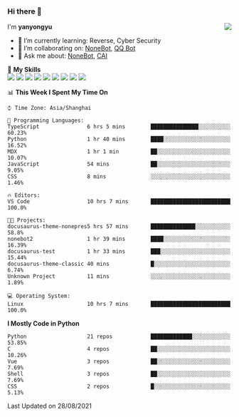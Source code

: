 ### Hi there 👋

<a href="#">
  <img align="right" src="https://github-readme-stats.vercel.app/api?username=yanyongyu&count_private=true&show_icons=true&bg_color=15,f2f7fd,E0EAFC" />
</a>

I'm **yanyongyu**

- 🌱 I’m currently learning: Reverse, Cyber Security
- 👯 I’m collaborating on: [NoneBot](https://github.com/nonebot), [QQ Bot](https://github.com/Mrs4s/go-cqhttp)
- 💬 Ask me about: [NoneBot](https://github.com/nonebot), [CAI](https://github.com/cscs181/CAI)

🌟 **My Skills**  
![](https://img.shields.io/badge/-Python-3e74a2?style=flat-square&logo=Python&logoColor=fff)
![](https://img.shields.io/badge/-Node.js-339933?style=flat-square&logo=Node.js&logoColor=fff)
![](https://img.shields.io/badge/-Vue-4fc08d?style=flat-square&logo=Vue.js&logoColor=fff)
![](https://img.shields.io/badge/-React-2d98ce?style=flat-square&logo=React&logoColor=fff)
![](https://img.shields.io/badge/-Docker-2496ED?style=flat-square&logo=Docker&logoColor=fff)
![](https://img.shields.io/badge/-Linux-000000?style=flat-square&logo=Linux&logoColor=fff)
![](https://img.shields.io/badge/-MySQL-4479A1?style=flat-square&logo=MySQL&logoColor=fff)
![](https://img.shields.io/badge/-Redis-DC382D?style=flat-square&logo=Redis&logoColor=fff)
![](https://img.shields.io/badge/-MongoDB-47A248?style=flat-square&logo=MongoDB&logoColor=fff)

<!--START_SECTION:waka-->
📊 **This Week I Spent My Time On** 

```text
⌚︎ Time Zone: Asia/Shanghai

💬 Programming Languages: 
TypeScript               6 hrs 5 mins        ███████████████░░░░░░░░░░   60.23% 
Python                   1 hr 40 mins        ████░░░░░░░░░░░░░░░░░░░░░   16.52% 
MDX                      1 hr 1 min          ██░░░░░░░░░░░░░░░░░░░░░░░   10.07% 
JavaScript               54 mins             ██░░░░░░░░░░░░░░░░░░░░░░░   9.05% 
CSS                      8 mins              ░░░░░░░░░░░░░░░░░░░░░░░░░   1.46%

🔥 Editors: 
VS Code                  10 hrs 7 mins       █████████████████████████   100.0%

🐱‍💻 Projects: 
docusaurus-theme-nonepres5 hrs 57 mins       ██████████████░░░░░░░░░░░   58.8% 
nonebot2                 1 hr 39 mins        ████░░░░░░░░░░░░░░░░░░░░░   16.39% 
docusaurus-test          1 hr 33 mins        ███░░░░░░░░░░░░░░░░░░░░░░   15.44% 
docusaurus-theme-classic 40 mins             █░░░░░░░░░░░░░░░░░░░░░░░░   6.74% 
Unknown Project          11 mins             ░░░░░░░░░░░░░░░░░░░░░░░░░   1.89%

💻 Operating System: 
Linux                    10 hrs 7 mins       █████████████████████████   100.0%

```

**I Mostly Code in Python** 

```text
Python                   21 repos            █████████████░░░░░░░░░░░░   53.85% 
C                        4 repos             ██░░░░░░░░░░░░░░░░░░░░░░░   10.26% 
Vue                      3 repos             ██░░░░░░░░░░░░░░░░░░░░░░░   7.69% 
Shell                    3 repos             ██░░░░░░░░░░░░░░░░░░░░░░░   7.69% 
CSS                      2 repos             █░░░░░░░░░░░░░░░░░░░░░░░░   5.13%

```



 Last Updated on 28/08/2021
<!--END_SECTION:waka-->
